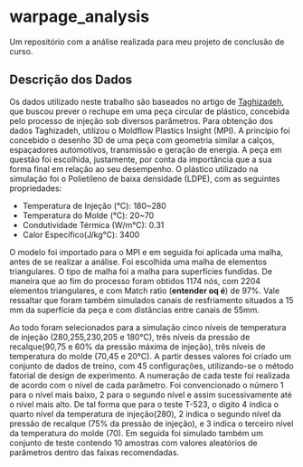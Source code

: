 # warpage_analysis
Um repositório com a análise realizada para meu projeto de conclusão de curso. 

## Descrição dos Dados
Os dados utilizado neste trabalho são baseados no artigo de [Taghizadeh](http://jps.shirazu.ac.ir/article_1744_b7eb8ed50d88a80fe3a7ade4b30059fb.pdf), que buscou prever o rechupe em uma peça circular de plástico, concebida pelo processo de injeção sob diversos parâmetros. Para obtenção dos dados Taghizadeh, utilizou o Moldflow Plastics Insight (MPI).
A princípio foi concebido o desenho 3D de uma peça com geometria similar a calços, espaçadores automotivos, transmissão e geração de energia. A peça em questão foi escolhida, justamente, por conta da importância que a sua forma final em relação ao seu desempenho. O plástico utilizado na simulação foi o Polietileno de baixa densidade (LDPE), com as seguintes propriedades:

* Temperatura de Injeção (°C): 180~280
* Temperatura do Molde (°C): 20~70
* Condutividade Térmica (W/m°C): 0.31
* Calor Específico(J/kg°C): 3400

O modelo foi importado para o MPI e em seguida foi aplicada uma malha, antes de se realizar a análise. Foi escolhida uma malha de elementos triangulares. O tipo de malha foi a malha para superfícies fundidas. De maneira que ao fim do processo foram obtidos 1174 nós, com 2204 elementos triangulares, e com Match ratio (**entender oq é**) de 97%. 
Vale ressaltar que foram também simulados canais de resfriamento situados a 15 mm da superfície da peça e com distâncias entre canais de 55mm.

Ao todo foram selecionados para a simulação cinco níveis de temperatura de injeção (280,255,230,205 e 180°C), três níveis da pressão de recalque(90,75 e 60% da pressão máxima de injeção), três níveis de  temperatura do molde (70,45 e 20°C). A partir desses valores foi criado um conjunto de dados de treino, com 45 configurações, utilizando-se o método fatorial de design de experimento. A numeração de cada teste foi realizada de acordo com o nível de cada parâmetro. Foi convencionado o  número 1 para o nível mais baixo, 2 para o segundo nível e assim sucessivamente até o nível mais alto. De tal forma que para o teste T-523, o digito 4 indica o quarto nível da temperatura de injeção(280), 2 indica o segundo nível da pressão de recalque (75% da pressão de injeção), e 3 indica o terceiro nível da temperatura do molde (70). Em seguida foi simulado também um conjunto de teste contendo 10 amostras com valores aleatórios de parâmetros dentro das faixas recomendadas.
<!--stackedit_data:
eyJoaXN0b3J5IjpbMjA3MTg5NTY5MCwxMTEzOTY3MTIzLDIwMz
g5NDk0MjQsLTYxOTk5MjQyLDE0OTgxNTI2MTQsLTE1MzE2MzI4
NTFdfQ==
-->
